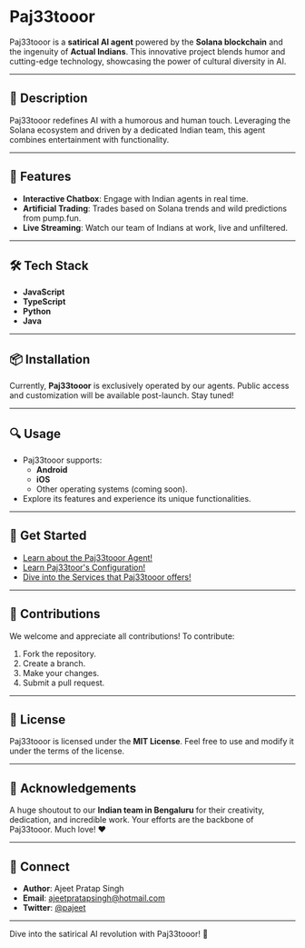 # Paj33tooor  

Paj33tooor is a **satirical AI agent** powered by the **Solana blockchain** and the ingenuity of **Actual Indians**. This innovative project blends humor and cutting-edge technology, showcasing the power of cultural diversity in AI.  

---

## 🌟 Description  

Paj33tooor redefines AI with a humorous and human touch. Leveraging the Solana ecosystem and driven by a dedicated Indian team, this agent combines entertainment with functionality.  

---

## 🚀 Features  

- **Interactive Chatbox**: Engage with Indian agents in real time.  
- **Artificial Trading**: Trades based on Solana trends and wild predictions from pump.fun.  
- **Live Streaming**: Watch our team of Indians at work, live and unfiltered.  

---

## 🛠️ Tech Stack  

- **JavaScript**  
- **TypeScript**  
- **Python**  
- **Java**  

---

## 📦 Installation  

Currently, **Paj33tooor** is exclusively operated by our agents. Public access and customization will be available post-launch. Stay tuned!  

---

## 🔍 Usage  

- Paj33tooor supports:  
  - **Android**  
  - **iOS**  
  - Other operating systems (coming soon).  
- Explore its features and experience its unique functionalities.  

---

## 🏁 Get Started  

- [Learn about the Paj33tooor Agent!](https://github.com/pajeetoor/agent)  
- [Learn Paj33toor's Configuration!](https://github.com/pajeetoor/config)  
- [Dive into the Services that Paj33tooor offers!](https://github.com/pajeetoor/services)  

---

## 🌱 Contributions  

We welcome and appreciate all contributions! To contribute:  
1. Fork the repository.  
2. Create a branch.  
3. Make your changes.  
4. Submit a pull request.  

---

## 📄 License  

Paj33tooor is licensed under the **MIT License**. Feel free to use and modify it under the terms of the license.  

---

## 🙌 Acknowledgements  

A huge shoutout to our **Indian team in Bengaluru** for their creativity, dedication, and incredible work. Your efforts are the backbone of Paj33tooor. Much love! ❤️  

---

## 🤝 Connect  

- **Author**: Ajeet Pratap Singh  
- **Email**: [ajeetpratapsingh@hotmail.com](mailto:ajeetpratapsingh@hotmail.com)  
- **Twitter**: [@pajeet](https://twitter.com/pajeet)  

---  

Dive into the satirical AI revolution with Paj33tooor! 🚀

